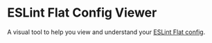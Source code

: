 # ESLint Flat Config Viewer

A visual tool to help you view and understand your [ESLint Flat config](https://eslint.org/docs/latest/use/configure/configuration-files-new).

